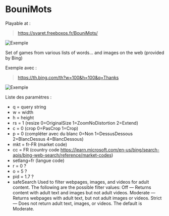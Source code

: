 # BouniMots

Playable at :
> https://svaret.freeboxos.fr/BouniMots/

![Exemple](/assets/images/BouniMots.png)



Set of games from various lists of words... and images on the web (provided by Bing)

Exemple avec :
> https://th.bing.com/th?w=100&h=100&q=Thanks

![Exemple](https://th.bing.com/th?w=100&h=100&q=Thanks)


Liste des paramètres :
- q = query string
- w = width
- h = height
- rs = 1 (resize 0=OriginalSize 1=ZoomNoDistortion 2=Extend)
- c = 0 (crop 0=PasCrop 1=Crop)
- p = 0 (compléter avec du blanc 0=Non 1=DessusDessous 2=BlancDessus 4=BlancDessous)
- mkt = fr-FR (market code)
- cc = FR (country code https://learn.microsoft.com/en-us/bing/search-apis/bing-web-search/reference/market-codes)
- setlang=fr (langue code)
- r = 0 ?
- o = 5 ?
- pid = 1.7 ?
- safeSearch	Used to filter webpages, images, and videos for adult content. The following are the possible filter values:
Off — Returns content with adult text and images but not adult videos.
Moderate — Returns webpages with adult text, but not adult images or videos.
Strict — Does not return adult text, images, or videos.
The default is Moderate.

